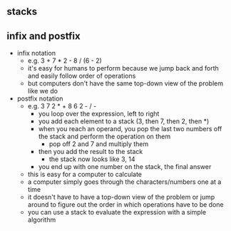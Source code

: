 ## stacks


## infix and postfix
- infix notation
    - e.g. 3 + 7 * 2 - 8 / (6 - 2)
    - it's easy for humans to perform because we jump back and forth and easily follow order of operations
    - but computers don't have the same top-down view of the problem like we do
- postfix notation
    - e.g. 3 7 2 * + 8 6 2 - / -
        - you loop over the expression, left to right
        - you add each element to a stack (3, then 7, then 2, then *)
        - when you reach an operand, you pop the last two numbers off the stack and perform the operation on them
            - pop off 2 and 7 and multiply them
        - then you add the result to the stack
            - the stack now looks like 3, 14
        - you end up with one number on the stack, the final answer
    - this is easy for a computer to calculate
    - a computer simply goes through the characters/numbers one at a time
    - it doesn't have to have a top-down view of the problem or jump around to figure out the order in which operations have to be done
    - you can use a stack to evaluate the expression with a simple algorithm
